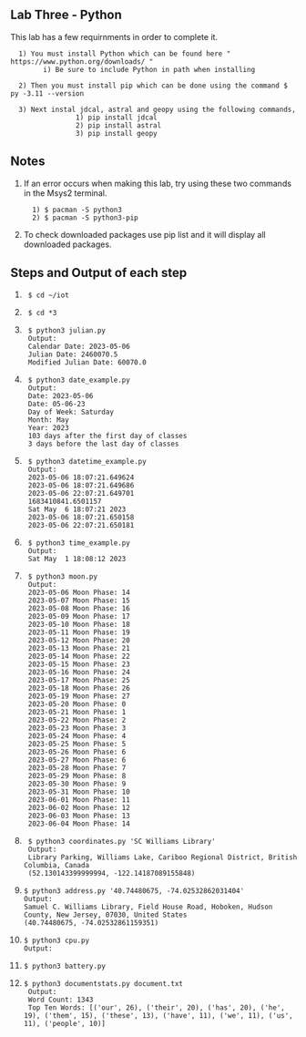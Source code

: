## Lab Three - Python


This lab has a few requirnments in order to complete it.

      1) You must install Python which can be found here " https://www.python.org/downloads/ "
            i) Be sure to include Python in path when installing
            
      2) Then you must install pip which can be done using the command $ py -3.11 --version
      
      3) Next instal jdcal, astral and geopy using the following commands,
                    1) pip install jdcal
                    2) pip install astral
                    3) pip install geopy
 ## Notes
 1) If an error occurs when making this lab, try using these two commands in the Msys2 terminal.
 
          1) $ pacman -S python3
          2) $ pacman -S python3-pip
          
 2) To check downloaded packages use pip list and it will display all downloaded packages.
          
 ## Steps and Output of each step
1)      $ cd ~/iot

2)      $ cd *3

3)      $ python3 julian.py
        Output:
        Calendar Date: 2023-05-06
        Julian Date: 2460070.5
        Modified Julian Date: 60070.0

4)      $ python3 date_example.py
        Output:
        Date: 2023-05-06
        Date: 05-06-23
        Day of Week: Saturday
        Month: May
        Year: 2023
        103 days after the first day of classes
        3 days before the last day of classes
        
5)      $ python3 datetime_example.py
        Output:
        2023-05-06 18:07:21.649624
        2023-05-06 18:07:21.649686
        2023-05-06 22:07:21.649701
        1683410841.6501157
        Sat May  6 18:07:21 2023
        2023-05-06 18:07:21.650158
        2023-05-06 22:07:21.650181

6)      $ python3 time_example.py
        Output:
        Sat May  1 18:08:12 2023
        
8)      $ python3 moon.py
        Output:
        2023-05-06 Moon Phase: 14
        2023-05-07 Moon Phase: 15
        2023-05-08 Moon Phase: 16
        2023-05-09 Moon Phase: 17
        2023-05-10 Moon Phase: 18
        2023-05-11 Moon Phase: 19
        2023-05-12 Moon Phase: 20
        2023-05-13 Moon Phase: 21
        2023-05-14 Moon Phase: 22
        2023-05-15 Moon Phase: 23
        2023-05-16 Moon Phase: 24
        2023-05-17 Moon Phase: 25
        2023-05-18 Moon Phase: 26
        2023-05-19 Moon Phase: 27
        2023-05-20 Moon Phase: 0
        2023-05-21 Moon Phase: 1
        2023-05-22 Moon Phase: 2
        2023-05-23 Moon Phase: 3
        2023-05-24 Moon Phase: 4
        2023-05-25 Moon Phase: 5
        2023-05-26 Moon Phase: 6
        2023-05-27 Moon Phase: 6
        2023-05-28 Moon Phase: 7
        2023-05-29 Moon Phase: 8
        2023-05-30 Moon Phase: 9
        2023-05-31 Moon Phase: 10
        2023-06-01 Moon Phase: 11
        2023-06-02 Moon Phase: 12
        2023-06-03 Moon Phase: 13
        2023-06-04 Moon Phase: 14
        
9)      $ python3 coordinates.py 'SC Williams Library'
        Output:
        Library Parking, Williams Lake, Cariboo Regional District, British Columbia, Canada
        (52.130143399999994, -122.14187089155848)

10)     $ python3 address.py '40.74480675, -74.02532862031404'
        Output:
        Samuel C. Williams Library, Field House Road, Hoboken, Hudson County, New Jersey, 07030, United States
        (40.74480675, -74.02532861159351)
        
11)     $ python3 cpu.py
        Output:
        
        
12)     $ python3 battery.py

13)     $ python3 documentstats.py document.txt
         Output: 
         Word Count: 1343
         Top Ten Words: [('our', 26), ('their', 20), ('has', 20), ('he', 19), ('them', 15), ('these', 13), ('have', 11), ('we', 11), ('us', 11), ('people', 10)]
